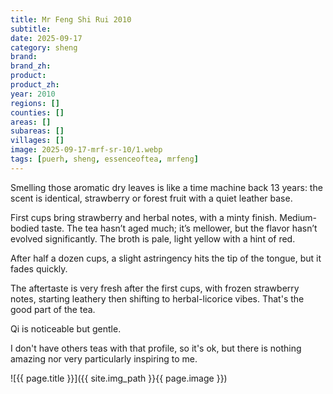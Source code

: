 ```yaml
---
title: Mr Feng Shi Rui 2010
subtitle: 
date: 2025-09-17
category: sheng
brand: 
brand_zh: 
product: 
product_zh: 
year: 2010
regions: []
counties: []
areas: []
subareas: []
villages: []
image: 2025-09-17-mrf-sr-10/1.webp
tags: [puerh, sheng, essenceoftea, mrfeng]
---
```


Smelling those aromatic dry leaves is like a time machine back 13 years: the scent is identical, strawberry or forest fruit with a quiet leather base.

First cups bring strawberry and herbal notes, with a minty finish. Medium-bodied taste.
The tea hasn’t aged much; it’s mellower, but the flavor hasn’t evolved significantly.
The broth is pale, light yellow with a hint of red.

After half a dozen cups, a slight astringency hits the tip of the tongue, but it fades quickly.

The aftertaste is very fresh after the first cups, with frozen strawberry notes, starting leathery then shifting to herbal-licorice vibes. That's the good part of the tea.

Qi is noticeable but gentle.

I don't have others teas with that profile, so it's ok, but there is nothing amazing nor very particularly inspiring to me.

![{{ page.title }}]({{ site.img_path }}{{ page.image }})